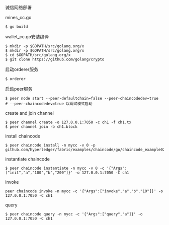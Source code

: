 诚信网络部署

mines_cc.go

    $ go build

wallet_cc.go安装编译

    $ mkdir -p $GOPATH/src/golang.org/x
    $ mkdir -p $GOPATH/src/golang.org/x
    $ cd $GOPATH/src/golang.org/x
    $ git clone https://github.com/golang/crypto

启动orderer服务

    $ orderer

启动peer服务

    $ peer node start --peer-defaultchain=false --peer-chaincodedev=true  # --peer-chaincodedev=true 以调试模式启动 

create and join channel

    $ peer channel create -o 127.0.0.1:7050 -c ch1 -f ch1.tx 
    $ peer channel join -b ch1.block 

install chaincode

    $ peer chaincode install -n mycc -v 0 -p github.com/hyperledger/fabric/examples/chaincode/go/chaincode_example02

instantiate chaincode

    $ peer chaincode instantiate -n mycc -v 0 -c '{"Args":["init","a","100","b","200"]}' -o 127.0.0.1:7050 -C ch1

invoke

    peer chaincode invoke -n mycc -c '{"Args":["invoke","a","b","10"]}' -o 127.0.0.1:7050 -C ch1 

query

    $ peer chaincode query -n mycc -c '{"Args":["query","a"]}' -o 127.0.0.1:7050 -C ch1


